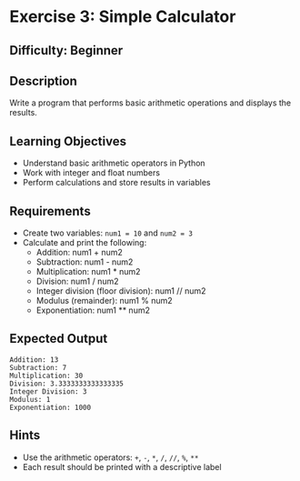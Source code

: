 # Exercise 3: Simple Calculator

## Difficulty: Beginner

## Description
Write a program that performs basic arithmetic operations and displays the results.

## Learning Objectives
- Understand basic arithmetic operators in Python
- Work with integer and float numbers
- Perform calculations and store results in variables

## Requirements
- Create two variables: `num1 = 10` and `num2 = 3`
- Calculate and print the following:
  - Addition: num1 + num2
  - Subtraction: num1 - num2
  - Multiplication: num1 * num2
  - Division: num1 / num2
  - Integer division (floor division): num1 // num2
  - Modulus (remainder): num1 % num2
  - Exponentiation: num1 ** num2

## Expected Output
```
Addition: 13
Subtraction: 7
Multiplication: 30
Division: 3.3333333333333335
Integer Division: 3
Modulus: 1
Exponentiation: 1000
```

## Hints
- Use the arithmetic operators: `+`, `-`, `*`, `/`, `//`, `%`, `**`
- Each result should be printed with a descriptive label
